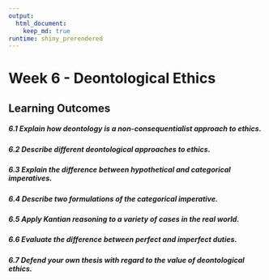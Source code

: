 ```yaml
---
output:
  html_document:
    keep_md: true
runtime: shiny_prerendered
---
```


# Week 6 - Deontological Ethics

## Learning Outcomes

##### 6.1 Explain how deontology is a non-consequentialist approach to ethics.

##### 6.2 Describe different deontological approaches to ethics.

##### 6.3 Explain the difference between hypothetical and categorical imperatives.

##### 6.4 Describe two formulations of the categorical imperative.

##### 6.5 Apply Kantian reasoning to a variety of cases in the real world.

##### 6.6 Evaluate the difference between perfect and imperfect duties.

##### 6.7 Defend your own thesis with regard to the value of deontological ethics.


